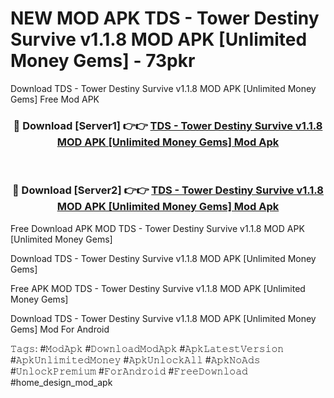 # NEW MOD APK TDS - Tower Destiny Survive v1.1.8 MOD APK [Unlimited Money Gems] - 73pkr
Download TDS - Tower Destiny Survive v1.1.8 MOD APK [Unlimited Money Gems] Free Mod APK

<div align="center">
<h3>🔴 Download [Server1] 👉👉 <a href="https://apk-comot.site?title=TDS_-_Tower_Destiny_Survive_v1.1.8_MOD_APK_[Unlimited_Money_Gems]">TDS - Tower Destiny Survive v1.1.8 MOD APK [Unlimited Money Gems] Mod Apk</a></h3><br>

<h3>🔴 Download [Server2] 👉👉 <a href="https://apk-comot.site?title=TDS_-_Tower_Destiny_Survive_v1.1.8_MOD_APK_[Unlimited_Money_Gems]">TDS - Tower Destiny Survive v1.1.8 MOD APK [Unlimited Money Gems] Mod Apk</a></h3>
</div>


Free Download APK MOD TDS - Tower Destiny Survive v1.1.8 MOD APK [Unlimited Money Gems]

Download TDS - Tower Destiny Survive v1.1.8 MOD APK [Unlimited Money Gems] 

Free APK MOD TDS - Tower Destiny Survive v1.1.8 MOD APK [Unlimited Money Gems] 

Download TDS - Tower Destiny Survive v1.1.8 MOD APK [Unlimited Money Gems] Mod For Android

𝚃𝚊𝚐𝚜: #𝙼𝚘𝚍𝙰𝚙𝚔 #𝙳𝚘𝚠𝚗𝚕𝚘𝚊𝚍𝙼𝚘𝚍𝙰𝚙𝚔 #𝙰𝚙𝚔𝙻𝚊𝚝𝚎𝚜𝚝𝚅𝚎𝚛𝚜𝚒𝚘𝚗 #𝙰𝚙𝚔𝚄𝚗𝚕𝚒𝚖𝚒𝚝𝚎𝚍𝙼𝚘𝚗𝚎𝚢 #𝙰𝚙𝚔𝚄𝚗𝚕𝚘𝚌𝚔𝙰𝚕𝚕 #𝙰𝚙𝚔𝙽𝚘𝙰𝚍𝚜 #𝚄𝚗𝚕𝚘𝚌𝚔𝙿𝚛𝚎𝚖𝚒𝚞𝚖 #𝙵𝚘𝚛𝙰𝚗𝚍𝚛𝚘𝚒𝚍 #𝙵𝚛𝚎𝚎𝙳𝚘𝚠𝚗𝚕𝚘𝚊𝚍 #home_design_mod_apk